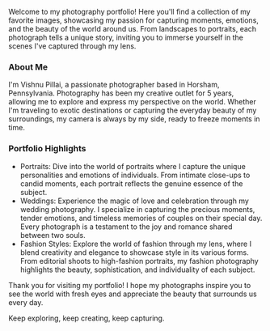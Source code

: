 Welcome to my photography portfolio! Here you'll find a collection of my favorite images, showcasing my passion for capturing moments, emotions, and the beauty of the world around us. From landscapes to portraits, each photograph tells a unique story, inviting you to immerse yourself in the scenes I've captured through my lens.

### About Me
I'm Vishnu Pillai, a passionate photographer based in Horsham, Pennsylvania. Photography has been my creative outlet for 5 years, allowing me to explore and express my perspective on the world. Whether I'm traveling to exotic destinations or capturing the everyday beauty of my surroundings, my camera is always by my side, ready to freeze moments in time.

### Portfolio Highlights
- Portraits: Dive into the world of portraits where I capture the unique personalities and emotions of individuals. From intimate close-ups to candid moments, each portrait reflects the genuine essence of the subject.
- Weddings: Experience the magic of love and celebration through my wedding photography. I specialize in capturing the precious moments, tender emotions, and timeless memories of couples on their special day. Every photograph is a testament to the joy and romance shared between two souls.
- Fashion Styles: Explore the world of fashion through my lens, where I blend creativity and elegance to showcase style in its various forms. From editorial shoots to high-fashion portraits, my fashion photography highlights the beauty, sophistication, and individuality of each subject.

Thank you for visiting my portfolio! I hope my photographs inspire you to see the world with fresh eyes and appreciate the beauty that surrounds us every day.

Keep exploring, keep creating, keep capturing.
